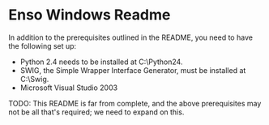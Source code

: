# Enso Windows Readme #

In addition to the prerequisites outlined in the README, you need to
have the following set up:

  * Python 2.4 needs to be installed at C:\Python24.
  * SWIG, the Simple Wrapper Interface Generator, must be installed at C:\Swig.
  * Microsoft Visual Studio 2003

TODO: This README is far from complete, and the above prerequisites
may not be all that's required; we need to expand on this.